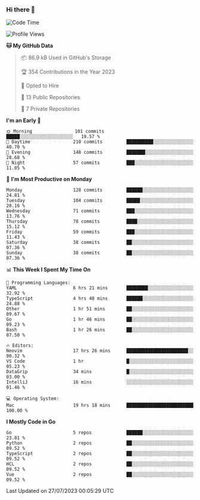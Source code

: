 ### Hi there 👋
<!--![visitors](https://visitor-badge.glitch.me/badge?page_id=d0zingcat)-->
<!--
**d0zingcat/d0zingcat** is a ✨ _special_ ✨ repository because its `README.md` (this file) appears on your GitHub profile.

Here are some ideas to get you started:

- 🔭 I’m currently working on ...
- 🌱 I’m currently learning ...
- 👯 I’m looking to collaborate on ...
- 🤔 I’m looking for help with ...
- 💬 Ask me about ...
- 📫 How to reach me: ...
- 😄 Pronouns: ...
- ⚡ Fun fact: ...
-->
<!--START_SECTION:waka-->
![Code Time](http://img.shields.io/badge/Code%20Time-2%2C871%20hrs%2037%20mins-blue)

![Profile Views](http://img.shields.io/badge/Profile%20Views-0-blue)

**🐱 My GitHub Data** 

> 📦 86.9 kB Used in GitHub's Storage 
 > 
> 🏆 354 Contributions in the Year 2023
 > 
> 💼 Opted to Hire
 > 
> 📜 13 Public Repositories 
 > 
> 🔑 7 Private Repositories 
 > 
**I'm an Early 🐤** 

```text
🌞 Morning                101 commits         █████░░░░░░░░░░░░░░░░░░░░   19.57 % 
🌆 Daytime                210 commits         ██████████░░░░░░░░░░░░░░░   40.70 % 
🌃 Evening                148 commits         ███████░░░░░░░░░░░░░░░░░░   28.68 % 
🌙 Night                  57 commits          ███░░░░░░░░░░░░░░░░░░░░░░   11.05 % 
```
📅 **I'm Most Productive on Monday** 

```text
Monday                   128 commits         ██████░░░░░░░░░░░░░░░░░░░   24.81 % 
Tuesday                  104 commits         █████░░░░░░░░░░░░░░░░░░░░   20.16 % 
Wednesday                71 commits          ███░░░░░░░░░░░░░░░░░░░░░░   13.76 % 
Thursday                 78 commits          ████░░░░░░░░░░░░░░░░░░░░░   15.12 % 
Friday                   59 commits          ███░░░░░░░░░░░░░░░░░░░░░░   11.43 % 
Saturday                 38 commits          ██░░░░░░░░░░░░░░░░░░░░░░░   07.36 % 
Sunday                   38 commits          ██░░░░░░░░░░░░░░░░░░░░░░░   07.36 % 
```


📊 **This Week I Spent My Time On** 

```text
💬 Programming Languages: 
YAML                     6 hrs 21 mins       ████████░░░░░░░░░░░░░░░░░   32.92 % 
TypeScript               4 hrs 48 mins       ██████░░░░░░░░░░░░░░░░░░░   24.88 % 
Other                    1 hr 51 mins        ██░░░░░░░░░░░░░░░░░░░░░░░   09.67 % 
Go                       1 hr 46 mins        ██░░░░░░░░░░░░░░░░░░░░░░░   09.23 % 
Bash                     1 hr 26 mins        ██░░░░░░░░░░░░░░░░░░░░░░░   07.50 % 

🔥 Editors: 
Neovim                   17 hrs 26 mins      ███████████████████████░░   90.32 % 
VS Code                  1 hr                █░░░░░░░░░░░░░░░░░░░░░░░░   05.23 % 
DataGrip                 34 mins             █░░░░░░░░░░░░░░░░░░░░░░░░   03.00 % 
IntelliJ                 16 mins             ░░░░░░░░░░░░░░░░░░░░░░░░░   01.46 % 

💻 Operating System: 
Mac                      19 hrs 18 mins      █████████████████████████   100.00 % 
```

**I Mostly Code in Go** 

```text
Go                       5 repos             ██████░░░░░░░░░░░░░░░░░░░   23.81 % 
Python                   2 repos             ██░░░░░░░░░░░░░░░░░░░░░░░   09.52 % 
TypeScript               2 repos             ██░░░░░░░░░░░░░░░░░░░░░░░   09.52 % 
HCL                      2 repos             ██░░░░░░░░░░░░░░░░░░░░░░░   09.52 % 
Vue                      2 repos             ██░░░░░░░░░░░░░░░░░░░░░░░   09.52 % 
```




 Last Updated on 27/07/2023 00:05:29 UTC
<!--END_SECTION:waka-->

